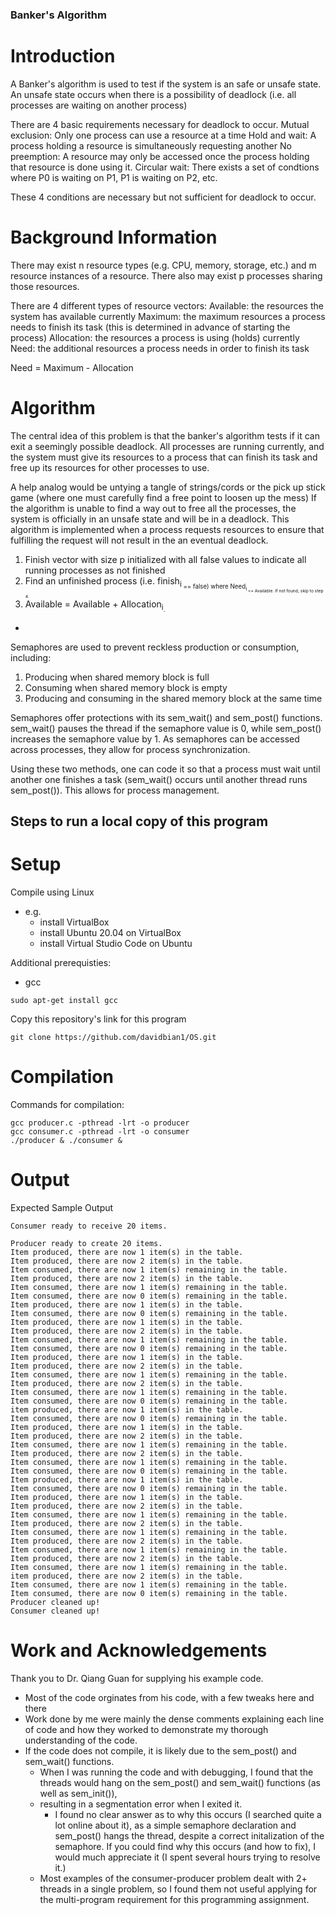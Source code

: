 ### Banker's Algorithm
# Introduction
A Banker's algorithm is used to test if the system is an safe or unsafe state. An unsafe state occurs when there is a possibility of deadlock (i.e. all processes are waiting on another process)

There are 4 basic requirements necessary for deadlock to occur.
Mutual exclusion: Only one process can use a resource at a time
Hold and wait: A process holding a resource is simultaneously requesting another
No preemption: A resource may only be accessed once the process holding that resource is done using it.
Circular wait: There exists a set of condtions where P0 is waiting on P1, P1 is waiting on P2, etc.

These 4 conditions are necessary but not sufficient for deadlock to occur.

# Background Information

There may exist n resource types (e.g. CPU, memory, storage, etc.) and m resource instances of a resource. There also may exist p processes sharing those resources.

There are 4 different types of resource vectors:
Available: the resources the system has available currently
Maximum: the maximum resources a process needs to finish its task (this is determined in advance of starting the process)
Allocation: the resources a process is using (holds) currently
Need: the additional resources a process needs in order to finish its task

Need = Maximum - Allocation

# Algorithm
The central idea of this problem is that the banker's algorithm tests if it can exit a seemingly possible deadlock.
All processes are running currently, and the system must give its resources to a process that can finish its task and free up its resources for other processes to use.

A help analog would be untying a tangle of strings/cords or the pick up stick game (where one must carefully find a free point to loosen up the mess)
If the algorithm is unable to find a way out to free all the processes, the system is officially in an unsafe state and will be in a deadlock.
This algorithm is implemented when a process requests resources to ensure that fulfilling the request will not result in the an eventual deadlock.

1. Finish vector with size p initialized with all false values to indicate all running processes as not finished
2. Find an unfinished process (i.e. finish<sub>i<sub> == false) where Need<sub>i<sub> <= Available. If not found, skip to step 4.
3. Available = Available + Allocation<sub>i<sub>. 
  *
                                                                                                 

Semaphores are used to prevent reckless production or consumption, including:
1. Producing when shared memory block is full
2. Consuming when shared memory block is empty
3. Producing and consuming in the shared memory block at the same time

Semaphores offer protections with its sem_wait() and sem_post() functions.
sem_wait() pauses the thread if the semaphore value is 0, while sem_post() increases the semaphore value by 1.
As semaphores can be accessed across processes, they allow for process synchronization.

Using these two methods, one can code it so that a process must wait until another one finishes a task (sem_wait() occurs until another thread runs sem_post()).
This allows for process management.

## Steps to run a local copy of this program

# Setup
Compile using Linux
* e.g.
    * install VirtualBox
    * install Ubuntu 20.04 on VirtualBox
    * install Virtual Studio Code on Ubuntu

Additional prerequisties:
* gcc
``` 
sudo apt-get install gcc 
```

Copy this repository's link for this program
```
git clone https://github.com/davidbian1/OS.git 
```

# Compilation
Commands for compilation:

```
gcc producer.c -pthread -lrt -o producer
gcc consumer.c -pthread -lrt -o consumer
./producer & ./consumer &
```

# Output
Expected Sample Output
```
Consumer ready to receive 20 items.

Producer ready to create 20 items.
Item produced, there are now 1 item(s) in the table.
Item produced, there are now 2 item(s) in the table.
Item consumed, there are now 1 item(s) remaining in the table.
Item produced, there are now 2 item(s) in the table.
Item consumed, there are now 1 item(s) remaining in the table.
Item consumed, there are now 0 item(s) remaining in the table.
Item produced, there are now 1 item(s) in the table.
Item consumed, there are now 0 item(s) remaining in the table.
Item produced, there are now 1 item(s) in the table.
Item produced, there are now 2 item(s) in the table.
Item consumed, there are now 1 item(s) remaining in the table.
Item consumed, there are now 0 item(s) remaining in the table.
Item produced, there are now 1 item(s) in the table.
Item produced, there are now 2 item(s) in the table.
Item consumed, there are now 1 item(s) remaining in the table.
Item produced, there are now 2 item(s) in the table.
Item consumed, there are now 1 item(s) remaining in the table.
Item consumed, there are now 0 item(s) remaining in the table.
item produced, there are now 1 item(s) in the table.
Item consumed, there are now 0 item(s) remaining in the table.
Item produced, there are now 1 item(s) in the table.
Item produced, there are now 2 item(s) in the table.
Item consumed, there are now 1 item(s) remaining in the table.
Item produced, there are now 2 item(s) in the table.
Item consumed, there are now 1 item(s) remaining in the table.
Item consumed, there are now 0 item(s) remaining in the table.
Item produced, there are now 1 item(s) in the table.
Item consumed, there are now 0 item(s) remaining in the table.
Item produced, there are now 1 item(s) in the table.
Item produced, there are now 2 item(s) in the table.
Item consumed, there are now 1 item(s) remaining in the table.
Item produced, there are now 2 item(s) in the table.
Item consumed, there are now 1 item(s) remaining in the table.
Item produced, there are now 2 item(s) in the table.
Item consumed, there are now 1 item(s) remaining in the table.
Item produced, there are now 2 item(s) in the table.
Item consumed, there are now 1 item(s) remaining in the table.
item produced, there are now 2 item(s) in the table.
Item consumed, there are now 1 item(s) remaining in the table.
Item consumed, there are now 0 item(s) remaining in the table.
Producer cleaned up!
Consumer cleaned up!
```

# Work and Acknowledgements
Thank you to Dr. Qiang Guan for supplying his example code.
* Most of the code orginates from his code, with a few tweaks here and there
* Work done by me were mainly the dense comments explaining each line of code and how they worked to demonstrate my thorough understanding of the code.
* If the code does not compile, it is likely due to the sem_post() and sem_wait() functions.
   * When I was running the code and with debugging, I found that the threads would hang on the sem_post() and sem_wait() functions (as well as sem_init()), 
   * resulting in a segmentation error when I exited it. 
      * I found no clear answer as to why this occurs (I searched quite a lot online about it), as a simple semaphore declaration and sem_post() hangs the thread, despite a correct initalization of the semaphore. If you could find why this occurs (and how to fix), I would much appreciate it (I spent several hours trying to resolve it.)
   * Most examples of the consumer-producer problem dealt with 2+ threads in a single problem, so I found them not useful applying for the multi-program requirement for this programming assignment.
